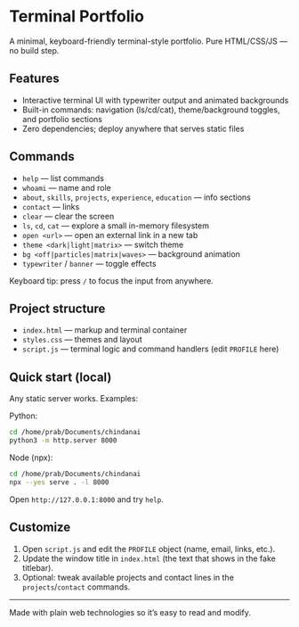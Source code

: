 # Terminal Portfolio

A minimal, keyboard-friendly terminal-style portfolio. Pure HTML/CSS/JS — no build step.

## Features
- Interactive terminal UI with typewriter output and animated backgrounds
- Built-in commands: navigation (ls/cd/cat), theme/background toggles, and portfolio sections
- Zero dependencies; deploy anywhere that serves static files

## Commands
- `help` — list commands
- `whoami` — name and role
- `about`, `skills`, `projects`, `experience`, `education` — info sections
- `contact` — links
- `clear` — clear the screen
- `ls`, `cd`, `cat` — explore a small in-memory filesystem
- `open <url>` — open an external link in a new tab
- `theme <dark|light|matrix>` — switch theme
- `bg <off|particles|matrix|waves>` — background animation
- `typewriter` / `banner` — toggle effects

Keyboard tip: press `/` to focus the input from anywhere.

## Project structure
- `index.html` — markup and terminal container
- `styles.css` — themes and layout
- `script.js` — terminal logic and command handlers (edit `PROFILE` here)

## Quick start (local)
Any static server works. Examples:

Python:
```bash
cd /home/prab/Documents/chindanai
python3 -m http.server 8000
```

Node (npx):
```bash
cd /home/prab/Documents/chindanai
npx --yes serve . -l 8000
```

Open `http://127.0.0.1:8000` and try `help`.

## Customize
1) Open `script.js` and edit the `PROFILE` object (name, email, links, etc.).
2) Update the window title in `index.html` (the text that shows in the fake titlebar).
3) Optional: tweak available projects and contact lines in the `projects`/`contact` commands.

---
Made with plain web technologies so it’s easy to read and modify.
